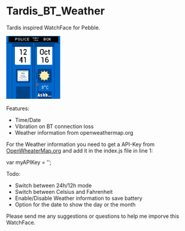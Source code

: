 # Tardis_BT_Weather

Tardis inspired WatchFace for Pebble.

<img src="Screenshot.png"/>

Features:
- Time/Date
- Vibration on BT connection loss
- Weather information from openweathermap.org

For the Weather information you need to get a API-Key from <a href="openweathermap.org">OpenWheaterMap.org</a> and add it in the index.js file in line 1:

var myAPIKey = '';

Todo:
- Switch between 24h/12h mode
- Switch between Celsius and Fahrenheit
- Enable/Disable Weather information to save battery
- Option for the date to show the day or the month


Please send me any suggestions or questions to help me imporve this WatchFace.
